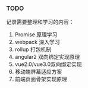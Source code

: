 ### TODO

记录需要整理和学习的内容：

1. Promise 原理学习
2. webpack 深入学习
3. rollup 打包机制
4. angular2 双向绑定实现原理
5. vue2.0/vue3.0双向绑定实现
6. 移动端屏幕适应方案
7. 前端页面骨架实现原理